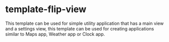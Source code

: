 template-flip-view
==================

This template can be used for simple utility application that has a main view and a settings view, this template can be used for creating applications similar to Maps app, Weather app or Clock app.
